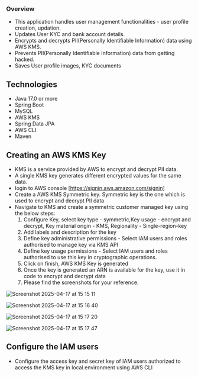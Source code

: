 ### Overview
- This application handles user management functionalities - user profile creation, updation.
- Updates User KYC and bank account details.
- Encrypts and decrypts PII(Personally Identifiable Information) data using AWS KMS.
- Prevents PII(Personally Identifiable Information) data from getting hacked.
- Saves User profile images, KYC documents

## Technologies
- Java 17.0 or more
- Spring Boot
- MySQL
- AWS KMS
- Spring Data JPA
- AWS CLI
- Maven

## Creating an AWS KMS Key
-  KMS is a service provided by AWS to encrypt and decrypt PII data.
-  A single KMS key generates different encrypted values for the same data.
-  login to AWS console [https://signin.aws.amazon.com/signin]
-  Create a AWS KMS Symmetric key. Symmetric key is the one which is used to encrypt and decrypt PII data
-  Navigate to KMS and create a symmetric customer managed key using the below steps:
    1. Configure Key, select key type - symmetric,Key usage - encrypt and decrypt, Key material origin - KMS, Regionality - Single-region-key
    2. Add labels and description for the key
    3. Define key administrative permissions - Select IAM users and roles authorised to manage key via KMS API
    4. Define key usage permissions - Select IAM users and roles authorised to use this key in cryptographic operations.
    5. Click on finish, AWS KMS Key is generated
    6. Once the key is generated an ARN is available for the key, use it in code to encrypt and decrypt data
    7. Please find the screenshots for your reference.

![Screenshot 2025-04-17 at 15 15 11](https://github.com/user-attachments/assets/20d51f6b-eecd-4950-8b79-b6cfcaa69f67)

![Screenshot 2025-04-17 at 15 16 40](https://github.com/user-attachments/assets/5cb61866-83d6-4680-b336-c759cb2643a6)

![Screenshot 2025-04-17 at 15 17 20](https://github.com/user-attachments/assets/c74e7724-d2d6-4285-a0d0-077214cf8291)

![Screenshot 2025-04-17 at 15 17 47](https://github.com/user-attachments/assets/2fd74f7c-1d7d-40a5-bc89-60a5ae51ed8b)

## Configure the IAM users
- Configure the access key and secret key of IAM users authorized to access the KMS key in local environment using AWS CLI
